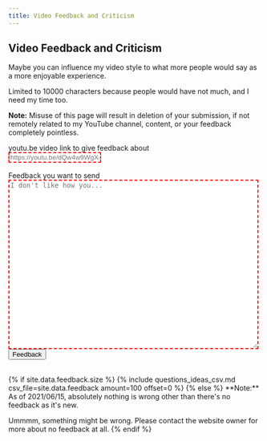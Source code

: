 ```yaml
---
title: Video Feedback and Criticism
---
```

## Video Feedback and Criticism
Maybe you can influence my video style to what more people would say as a more enjoyable experience.

Limited to 10000 characters because people would have not much, and I need my time too.

**Note:** Misuse of this page will result in deletion of your submission, if not remotely related to my YouTube channel, content, or your feedback completely pointless.
<style>
    #video {
        resize: none;
    }
    input[type=url]:invalid, textarea:invalid {
        border: 2px dashed red;
    }
    input[type=url]:valid, textarea:valid {
        border: 2px solid lime;
    }
    form textarea {
        width: min(99%, 705px);
    }
</style>
<form action="https://JacksonChen666.000webhostapp.com/Submit.php" method="post">
    <label>youtu.be video link to give feedback about</label><br>
    <input type="url" name="extra" minlength="28" maxlength="28" pattern="^https:\/\/youtu\.be\/[a-zA-Z0-9_\-]{11}$" placeholder="https://youtu.be/dQw4w9WgXcQ" required id="video"><br><br>
    <label>Feedback you want to send</label><br>
    <textarea name="content" minlength="50" maxlength="10000" placeholder="I don't like how you..." rows="22" cols="90" required id="feedback"></textarea><br>
    <input type="hidden" name="content_type" value="feedback">
    <input type="submit" value="Feedback" name="formSubmit">
</form>
<script>
    document.getElementById("video").value = new URLSearchParams(window.location.search).get("video");
    document.getElementById("feedback").value = "";
</script>
<br>
{% if site.data.feedback.size %}
{% include questions_ideas_csv.md csv_file=site.data.feedback amount=100 offset=0 %}
{% else %}
**Note:** As of 2021/06/15, absolutely nothing is wrong other than there's no feedback as it's new.

Ummmm, something might be wrong. Please contact the website owner for more about no feedback at all.
{% endif %}